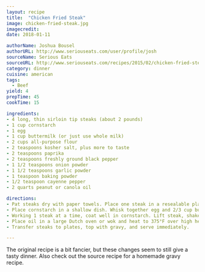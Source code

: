 ```yaml
---
layout: recipe
title:  "Chicken Fried Steak"
image: chicken-fried-steak.jpg
imagecredit:
date: 2018-01-11

authorName: Joshua Bousel 
authorURL: http://www.seriouseats.com/user/profile/josh
sourceName: Serious Eats
sourceURL: http://www.seriouseats.com/recipes/2015/02/chicken-fried-steak-recipe.html
category: dinner
cuisine: american
tags:
  - Beef
yield: 4
prepTime: 45
cookTime: 15

ingredients:
- 4 long, thin sirloin tip steaks (about 2 pounds)
- 1 cup cornstarch
- 1 egg
- 1 cup buttermilk (or just use whole milk)
- 2 cups all-purpose flour
- 2 teaspoons kosher salt, plus more to taste
- 2 teaspoons paprika
- 2 teaspoons freshly ground black pepper
- 1 1/2 teaspoons onion powder
- 1 1/2 teaspoons garlic powder
- 1 teaspoon baking powder
- 1/2 teaspoon cayenne pepper
- 2 quarts peanut or canola oil

directions:
- Pat steaks dry with paper towels. Place one steak in a resealable plastic bag. Using a meat pounder, rolling pin, or small skillet, pound steak out to an even 1/8- to 1/4-inch thickness. Repeat with remaining 3 steaks. Season steaks with salt.
- Place cornstarch in a shallow dish. Whisk together egg and 2/3 cup buttermilk in a separate shallow dish. Whisk together flour, 2 teaspoons salt, paprika, black pepper, onion powder, garlic powder, baking powder, and cayenne pepper in a third shallow dish. Drizzle remaining 1/3 cup of buttermilk into seasoned flour and rub with fingertips until mixture is coarse like wet sand. 
- Working 1 steak at a time, coat well in cornstarch. Lift steak, shake off excess cornstarch, then transfer to egg mixture. Coat steak well in egg mixture, lift steak, letting excess egg drain off, then transfer to seasoned buttermilk-flour mixture. Coat steak well, pressing seasoned flour all over to help it adhere to the meat. Lift steak, shake off excess flour, and transfer to a wire rack. Repeat with remaining steaks. Let steaks stand for 10 minutes.
- Place oil in a large Dutch oven or wok and heat to 375°F over high heat. Carefully lift 1 steak and gently slide into oil. Cook, flipping occasionally, until golden brown and crisp on both sides, 2 to 4 minutes total. Transfer steak to a paper towel-lined tray and season with salt to taste. Repeat with remaining 3 steaks.
- Transfer steaks to plates, top with gravy, and serve immediately.

---
```


The original recipe is a bit fancier, but these changes seem to still give a tasty dinner. Also check out the source recipe for a homemade gravy recipe.
